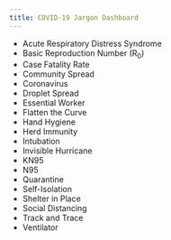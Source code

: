 ```yaml
---
title: COVID-19 Jargon Dashboard
---
```


- Acute Respiratory Distress Syndrome
- Basic Reproduction Number (R<sub>0</sub>)
- Case Fatality Rate
- Community Spread
- Coronavirus
- Droplet Spread
- Essential Worker
- Flatten the Curve
- Hand Hygiene
- Herd Immunity
- Intubation
- Invisible Hurricane
- KN95
- N95
- Quarantine
- Self-Isolation
- Shelter in Place
- Social Distancing
- Track and Trace
- Ventilator
